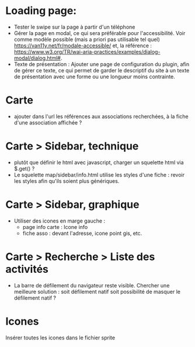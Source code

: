 # Loading page:

- Tester le swipe sur la page à partir d'un téléphone
- Gérer la page en modal, ce qui sera préférable pour l'accessibilité. Voir comme modèle possible (mais a priori pas utilisable tel quel) https://van11y.net/fr/modale-accessible/ et, la référence : https://www.w3.org/TR/wai-aria-practices/examples/dialog-modal/dialog.html#.
- Texte de présentation : Ajouter une page de configuration du plugin, afin de gérer ce texte, ce qui permet de garder le descriptif du site à un texte de présentation avec une forme ou une longueur moins contrainte.

# Carte

- ajouter dans l'url les références aux associations recherchées, à la fiche d'une association affichée ?

# Carte > Sidebar, technique

- plutôt que définir le html avec javascript, charger un squelette html via \$.get() ?
- Le squelette map/sidebar/info.html utilise les styles d'une fiche : revoir les styles afin qu'ils soient plus génériques.

# Carte > Sidebar, graphique

- Utiliser des icones en marge gauche :
  - page info carte : Icone info
  - fiche asso : devant l'adresse, icone point gis, etc.

# Carte > Recherche > Liste des activités

- La barre de défilement du navigateur reste visible. Chercher une meilleure solution : soit défilement natif soit possibilité de masquer le défilement natif ?

# Icones

Insérer toutes les icones dans le fichier sprite
